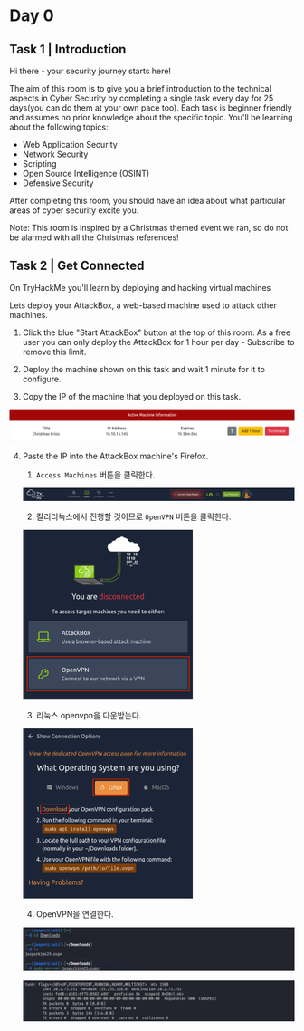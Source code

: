 # Day 0

## Task 1 | Introduction

Hi there - your security journey starts here!

The aim of this room is to give you a brief introduction to the technical aspects in Cyber Security by completing a single task every day for 25 days(you can do them at your own pace too). Each task is beginner friendly and assumes no prior knowledge about the specific topic. You'll be learning about the following topics:

- Web Application Security
- Network Security
- Scripting
- Open Source Intelligence (OSINT)
- Defensive Security

After completing this room, you should have an idea about what particular areas of cyber security excite you.

Note: This room is inspired by a Christmas themed event we ran, so do not be alarmed with all the Christmas references!

## Task 2 | Get Connected

On TryHackMe you'll learn by deploying and hacking virtual machines

Lets deploy your AttackBox, a web-based machine used to attack other machines.

1. Click the blue "Start AttackBox" button at the top of this room. As a free user you can only deploy the AttackBox for 1 hour per day - Subscribe to remove this limit.

2. Deploy the machine shown on this task and wait 1 minute for it to configure.

3. Copy the IP of the machine that you deployed on this task.

![attackboxip](https://github.com/jasperkim425/Walkthrough/blob/main/TryHackMe/25%20Days%20of%20Cyber%20Security/Day%200/image/attackboxip.png)

4. Paste the IP into the AttackBox machine's Firefox.
    1. `Access Machines` 버튼을 클릭한다.

    ![access](https://github.com/jasperkim425/Walkthrough/blob/main/TryHackMe/25%20Days%20of%20Cyber%20Security/Day%200/image/access.png)
    
    2. 칼리리눅스에서 진행할 것이므로 `OpenVPN` 버튼을 클릭한다.
    
    <img src="https://github.com/jasperkim425/Walkthrough/blob/main/TryHackMe/25%20Days%20of%20Cyber%20Security/Day%200/image/vpn.png" width="300px" height="300px" title="vpn" alt="vpn"></img><br/>
    
    3. 리눅스 openvpn을 다운받는다.
    
    <img src="https://github.com/jasperkim425/Walkthrough/blob/main/TryHackMe/25%20Days%20of%20Cyber%20Security/Day%200/image/download.png" width="300px" height="300px" title="download" alt="download"></img><br/>
    
    4. OpenVPN을 연결한다.

    ![openvpn](https://github.com/jasperkim425/Walkthrough/blob/main/TryHackMe/25%20Days%20of%20Cyber%20Security/Day%200/image/openvpn.png)

    ![tun0](https://github.com/jasperkim425/Walkthrough/blob/main/TryHackMe/25%20Days%20of%20Cyber%20Security/Day%200/image/tun0.png)
